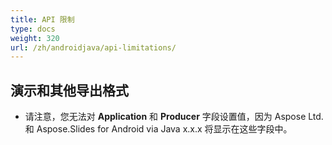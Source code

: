 ```yaml
---
title: API 限制
type: docs
weight: 320
url: /zh/androidjava/api-limitations/
---
```


## **演示和其他导出格式**
- 请注意，您无法对 **Application** 和 **Producer** 字段设置值，因为 Aspose Ltd. 和 Aspose.Slides for Android via Java x.x.x 将显示在这些字段中。
